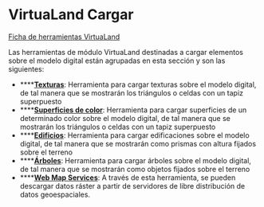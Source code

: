 # VirtuaLand Cargar

[Ficha de herramientas VirtuaLand](./)

Las herramientas de módulo VirtuaLand destinadas a cargar elementos sobre el modelo digital están agrupadas en esta sección y son las siguientes:

* \*\*\*\*[**Texturas**](../../untitled-289/cargar-texturas/): Herramienta para cargar texturas sobre el modelo digital, de tal manera que se mostrarán los triángulos o celdas con un tapiz superpuesto
* \*\*\*\*[**Superficies de color**](../../untitled-289/cargar-superficies-de-color.md): Herramienta para cargar superficies de un determinado color sobre el modelo digital, de tal manera que se mostrarán los triángulos o celdas con un tapiz superpuesto
* \*\*\*\*[**Edificios**](../../untitled-289/cargar-edificios.md): Herramienta para cargar edificaciones sobre el modelo digital, de tal manera que se mostrarán como prismas con altura fijados sobre el terreno
* \*\*\*\*[**Árboles**](../../untitled-289/cargar-arboles.md): Herramienta para cargar árboles sobre el modelo digital, de tal manera que se mostrarán como objetos fijados sobre el terreno
* \*\*\*\*[**Web Map Services**](../../untitled-289/web-map-services.md): A través de esta herramienta, se pueden descargar datos ráster a partir de servidores de libre distribución de datos geoespaciales.



